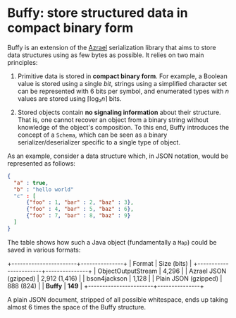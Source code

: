 Buffy: store structured data in compact binary form
===================================================

Buffy is an extension of the [Azrael](https://github.com/sylvainhalle/Azrael) serialization library that aims to store data structures using as few bytes as possible. It relies on two main principles:

1. Primitive data is stored in **compact binary form**. For example, a Boolean value is stored using a single *bit*, strings using a simplified character set can be represented with 6 bits per symbol, and enumerated types with *n* values are stored using ⌈log₂*n*⌉ bits.

2. Stored objects contain **no signaling information** about their structure. That is, one cannot recover an object from a binary string without knowledge of the object's composition. To this end, Buffy introduces the concept of a `Schema`, which can be seen as a binary serializer/deserializer specific to a single type of object.

As an example, consider a data structure which, in JSON notation, would be represented as follows:

```json
{
  "a" : true,
  "b" : "hello world"
  "c" : [
      {"foo" : 1, "bar" : 2, "baz" : 3},
	  {"foo" : 4, "bar" : 5, "baz" : 6},
	  {"foo" : 7, "bar" : 8, "baz" : 9}
  ]
}
```

The table shows how such a Java object (fundamentally a `Map`) could be saved in various formats:

+-----------------------+---------------+
| Format                | Size (bits)   |
+-----------------------+---------------+
| ObjectOutputStream    | 4,296         |
| Azrael JSON (gzipped) | 2,912 (1,416) |
| bson4jackson          | 1,128         |
| Plain JSON (gzipped)  | 888 (824)     |
| **Buffy**             | **149**       |
+-----------------------+---------------+

A plain JSON document, stripped of all possible whitespace, ends up taking almost 6 times the space of the Buffy structure.

<!-- :wrap=soft:mode=markdown: -->